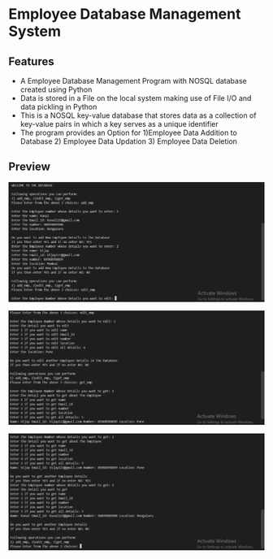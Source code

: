 # Employee Database Management System

## Features
* A Employee Database Management Program with NOSQL database created using Python
* Data is stored in a File on the local system making use of File I/O and data pickling in Python
* This is a NOSQL key-value database that stores data as a collection of key-value pairs in which a key serves as a unique identifier
* The program provides an Option for 1)Employee Data Addition to Database 2) Employee Data Updation 3) Employee Data Deletion

## Preview

[![error displaying image](https://github.com/RahulNeo95/employee_database_management_system/blob/master/preview/img1.PNG
)](#features)

[![error displaying image](https://github.com/RahulNeo95/employee_database_management_system/blob/master/preview/img2.PNG
)](#features)

[![error displaying image](https://github.com/RahulNeo95/employee_database_management_system/blob/master/preview/img3.PNG
)](#features)

  
